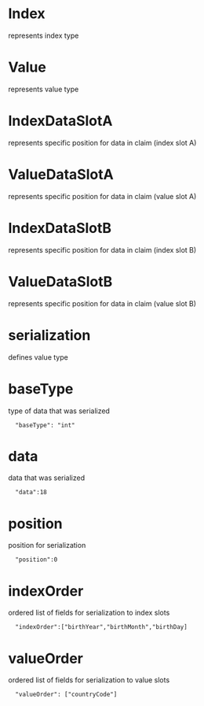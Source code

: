 # Index
represents index type

# Value
represents value type

# IndexDataSlotA
represents specific position for data in claim (index slot A)

# ValueDataSlotA
represents specific position for data in claim (value slot A)

# IndexDataSlotB
represents specific position for data in claim (index slot B)

# ValueDataSlotB
represents specific position for data in claim (value slot B)

# serialization

defines value type

# baseType

type of data that was serialized
```
  "baseType": "int"
```

# data

data that was serialized

```
  "data":18
 ```

# position

position for serialization

```
  "position":0
 ```


# indexOrder

ordered list of fields for serialization to index slots

```
  "indexOrder":["birthYear","birthMonth","birthDay]
 ```

# valueOrder

ordered list of fields for serialization to value slots

```
  "valueOrder": ["countryCode"]
 ```

